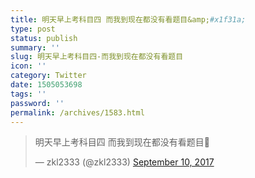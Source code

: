 ```yaml
---
title: 明天早上考科目四 而我到现在都没有看题目&amp;#x1f31a;
type: post
status: publish
summary: ''
slug: 明天早上考科目四-而我到现在都没有看题目
icon: ''
category: Twitter
date: 1505053698
tags: ''
password: ''
permalink: /archives/1583.html
---
```


<blockquote class="twitter-tweet"><p lang="zh" dir="ltr">明天早上考科目四 而我到现在都没有看题目&#x1f31a;</p>&mdash; zkl2333 (@zkl2333) <a href="https://twitter.com/zkl2333/status/906898757379170304">September 10, 2017</a></blockquote>
<script async src="//platform.twitter.com/widgets.js" charset="utf-8"></script>
